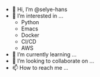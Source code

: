 - 👋 Hi, I’m @selye-hans
- 👀 I’m interested in ...
  - Python
  - Emacs
  - Docker
  - CI/CD
  - AWS
- 🌱 I’m currently learning ...
- 💞️ I’m looking to collaborate on ...
- 📫 How to reach me ...

<!---
selye-hans/selye-hans is a ✨ special ✨ repository because its `README.md` (this file) appears on your GitHub profile.
You can click the Preview link to take a look at your changes.
--->
